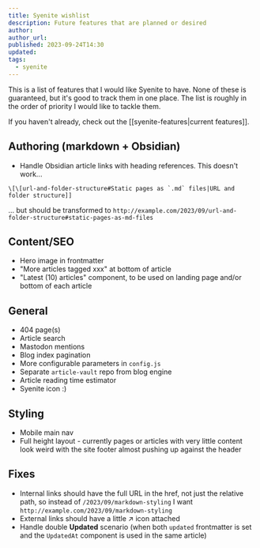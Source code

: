 ```yaml
---
title: Syenite wishlist
description: Future features that are planned or desired
author:
author_url:
published: 2023-09-24T14:30
updated:
tags:
  - syenite
---
```


This is a list of features that I would like Syenite to have. None of these is guaranteed, but it's good to track them in one place. The list is roughly in the order of priority I would like to tackle them.

If you haven't already, check out the [[syenite-features|current features]].

## Authoring (markdown + Obsidian)

- Handle Obsidian article links with heading references. This doesn't work...

```
\[\[url-and-folder-structure#Static pages as `.md` files|URL and folder structure]]
```

... but should be transformed to `http://example.com/2023/09/url-and-folder-structure#static-pages-as-md-files`

## Content/SEO

- Hero image in frontmatter
- "More articles tagged xxx" at bottom of article
- "Latest (10) articles" component, to be used on landing page and/or bottom of each article

## General

- 404 page(s)
- Article search
- Mastodon mentions
- Blog index pagination
- More configurable parameters in `config.js`
- Separate `article-vault` repo from blog engine
- Article reading time estimator
- Syenite icon :)

## Styling

- Mobile main nav
- Full height layout - currently pages or articles with very little content look weird with the site footer almost pushing up against the header

## Fixes

- Internal links should have the full URL in the href, not just the relative path, so instead of `/2023/09/markdown-styling` I want `http://example.com/2023/09/markdown-styling`
- External links should have a little ↗ icon attached
- Handle double **Updated** scenario (when both `updated` frontmatter is set and the `UpdatedAt` component is used in the same article)
